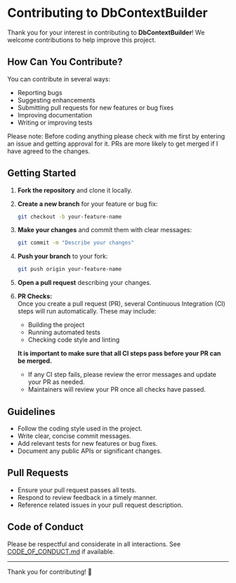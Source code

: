 # Contributing to DbContextBuilder

Thank you for your interest in contributing to **DbContextBuilder**! We welcome contributions to help improve this project.

## How Can You Contribute?

You can contribute in several ways:
- Reporting bugs
- Suggesting enhancements
- Submitting pull requests for new features or bug fixes
- Improving documentation
- Writing or improving tests

Please note: Before coding anything please check with me first by entering an issue and getting approval for it. PRs are more likely to get merged if I have agreed to the changes.


## Getting Started

1. **Fork the repository** and clone it locally.
2. **Create a new branch** for your feature or bug fix:
   ```sh
   git checkout -b your-feature-name
   ```
3. **Make your changes** and commit them with clear messages:
   ```sh
   git commit -m "Describe your changes"
   ```
4. **Push your branch** to your fork:
   ```sh
   git push origin your-feature-name
   ```
5. **Open a pull request** describing your changes.

6. **PR Checks:**  
   Once you create a pull request (PR), several Continuous Integration (CI) steps will run automatically. These may include:
   - Building the project
   - Running automated tests
   - Checking code style and linting

   **It is important to make sure that all CI steps pass before your PR can be merged.**
   - If any CI step fails, please review the error messages and update your PR as needed.
   - Maintainers will review your PR once all checks have passed.

## Guidelines

- Follow the coding style used in the project.
- Write clear, concise commit messages.
- Add relevant tests for new features or bug fixes.
- Document any public APIs or significant changes.

## Pull Requests

- Ensure your pull request passes all tests.
- Respond to review feedback in a timely manner.
- Reference related issues in your pull request description.

## Code of Conduct

Please be respectful and considerate in all interactions. See [CODE_OF_CONDUCT.md](CODE_OF_CONDUCT.md) if available.

---

Thank you for contributing! 🎉
